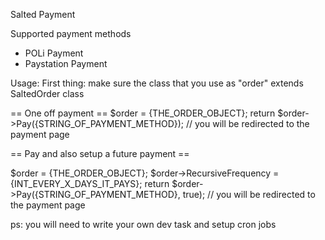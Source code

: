 Salted Payment

Supported payment methods
- POLi Payment
- Paystation Payment

Usage:
First thing: make sure the class that you use as "order" extends SaltedOrder class

== One off payment ==
$order = {THE_ORDER_OBJECT};
return $order->Pay({STRING_OF_PAYMENT_METHOD}); // you will be redirected to the payment page

== Pay and also setup a future payment ==

$order = {THE_ORDER_OBJECT};
$order->RecursiveFrequency = {INT_EVERY_X_DAYS_IT_PAYS};
return $order->Pay({STRING_OF_PAYMENT_METHOD}, true); // you will be redirected to the payment page

ps: you will need to write your own dev task and setup cron jobs
